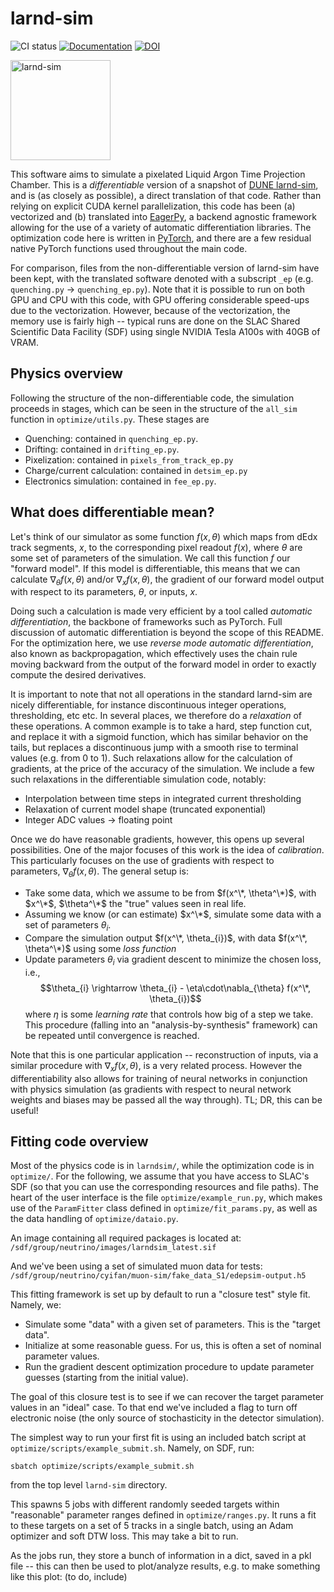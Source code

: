 # larnd-sim 
![CI status](https://github.com/DUNE/larnd-sim/workflows/CI/badge.svg)
[![Documentation](https://img.shields.io/badge/docs-online-success)](https://dune.github.io/larnd-sim)
[![DOI](https://zenodo.org/badge/DOI/10.5281/zenodo.4582721.svg)](https://doi.org/10.5281/zenodo.4582721)

<img alt="larnd-sim" src="docs/logo.png" height="160">

This software aims to simulate a pixelated Liquid Argon Time Projection Chamber. This is a _differentiable_ version of a snapshot of 
[DUNE larnd-sim](https://github.com/DUNE/larnd-sim), and is (as closely as possible), a direct translation of that code. Rather 
than relying on explicit CUDA kernel parallelization, this code has been (a) vectorized and (b) translated into [EagerPy](https://github.com/jonasrauber/eagerpy), 
a backend agnostic framework allowing for the use of a variety of automatic differentiation libraries. The optimization code here is written in 
[PyTorch](https://pytorch.org/), and there are a few residual native PyTorch functions used throughout the main code.

For comparison, files from the non-differentiable version of larnd-sim have been kept, with the translated software denoted with a subscript 
`_ep` (e.g. `quenching.py` -> `quenching_ep.py`). Note that it is possible to run on both GPU and CPU with this code, with GPU offering 
considerable speed-ups due to the vectorization. However, because of the vectorization, the memory use is fairly high -- typical runs are 
done on the SLAC Shared Scientific Data Facility (SDF) using single NVIDIA Tesla A100s with 40GB of VRAM.

## Physics overview
Following the structure of the non-differentiable code, the simulation proceeds in stages, which can be seen in the structure 
of the `all_sim` function in `optimize/utils.py`. These stages are
- Quenching: contained in `quenching_ep.py`. 
- Drifting: contained in `drifting_ep.py`.
- Pixelization: contained in `pixels_from_track_ep.py`
- Charge/current calculation: contained in `detsim_ep.py`
- Electronics simulation: contained in `fee_ep.py`.

## What does differentiable mean?
Let's think of our simulator as some function $f(x,\theta)$ which maps from dEdx track segments, $x$, to the corresponding 
pixel readout $f(x)$, where $\theta$ are some set of parameters of the simulation. We call this function $f$ our "forward model". 
If this model is differentiable, this means that we can calculate $\nabla_{\theta} f(x, \theta)$ and/or $\nabla_{x} f(x, \theta)$, 
the gradient of our forward model output with respect to its parameters, $\theta$, or inputs, $x$.

Doing such a calculation is made very efficient by a tool called _automatic differentiation_, the backbone of frameworks such as 
PyTorch. Full discussion of automatic differentiation is beyond the scope of this README. For the optimization here, we use 
_reverse mode automatic differentiation_, also known as backpropagation, which effectively uses the chain rule moving backward 
from the output of the forward model in order to exactly compute the desired derivatives.

It is important to note that not all operations in the standard larnd-sim are nicely differentiable, for instance discontinuous integer 
operations, thresholding, etc etc. In several places, we therefore do a _relaxation_ of these operations. A common example is to take a 
hard, step function cut, and replace it with a sigmoid function, which has similar behavior on the tails, but replaces a discontinuous jump 
with a smooth rise to terminal values (e.g. from 0 to 1). Such relaxations allow for the calculation of gradients, at the price of the accuracy 
of the simulation. We include a few such relaxations in the differentiable simulation code, notably:
- Interpolation between time steps in integrated current thresholding
- Relaxation of current model shape (truncated exponential)
- Integer ADC values -> floating point

Once we do have reasonable gradients, however, this opens up several possibilities. One of the major focuses of this work is the idea of 
_calibration_. This particularly focuses on the use of gradients with respect to parameters, $\nabla_{\theta} f(x, \theta)$. The general 
setup is:
- Take some data, which we assume to be from $f(x^\*, \theta^\*)$, with $x^\*$, $\theta^\*$ the "true" values seen in real life.
- Assuming we know (or can estimate) $x^\*$, simulate some data with a set of parameters $\theta_{i}$.
- Compare the simulation output $f(x^\*, \theta_{i})$, with data $f(x^\*, \theta^\*)$ using some _loss function_
- Update parameters $\theta_{i}$ via gradient descent to minimize the chosen loss, i.e.,
$$\theta_{i} \rightarrow \theta_{i} - \eta\cdot\nabla_{\theta} f(x^\*, \theta_{i})$$
where $\eta$ is some _learning rate_ that controls how big of a step we take. This procedure (falling into an "analysis-by-synthesis" framework)
can be repeated until convergence is reached.

Note that this is one particular application -- reconstruction of inputs, via a similar procedure with $\nabla_{x} f(x, \theta)$, is a very related 
process. However the differentiability also allows for training of neural networks in conjunction with physics simulation (as gradients with respect 
to neural network weights and biases may be passed all the way through). TL; DR, this can be useful!

## Fitting code overview
Most of the physics code is in `larndsim/`, while the optimization code is in `optimize/`. For the following, we assume that you have access to SLAC's 
SDF (so that you can use the corresponding resources and file paths). The heart of the user interface is the file `optimize/example_run.py`, 
which makes use of the `ParamFitter` class defined in `optimize/fit_params.py`, as well as the data handling of `optimize/dataio.py`. 

An image containing all required packages is located at:
`/sdf/group/neutrino/images/larndsim_latest.sif`

And we've been using a set of simulated muon data for tests:
`/sdf/group/neutrino/cyifan/muon-sim/fake_data_S1/edepsim-output.h5`

This fitting framework is set up by default to run a "closure test" style fit. Namely, we:
- Simulate some "data" with a given set of parameters. This is the "target data".
- Initialize at some reasonable guess. For us, this is often a set of nominal parameter values.
- Run the gradient descent optimization procedure to update parameter guesses (starting from the initial value).

The goal of this closure test is to see if we can recover the target parameter values in an "ideal" case. To that 
end we've included a flag to turn off electronic noise (the only source of stochasticity in the detector simulation).

The simplest way to run your first fit is using an included batch script at `optimize/scripts/example_submit.sh`. Namely, 
on SDF, run:
```
sbatch optimize/scripts/example_submit.sh
```
from the top level `larnd-sim` directory.

This spawns 5 jobs with different randomly seeded targets within "reasonable" parameter ranges defined in `optimize/ranges.py`. 
It runs a fit to these targets on a set of 5 tracks in a single batch, using an Adam optimizer and soft DTW loss. This may take 
a bit to run.

As the jobs run, they store a bunch of information in a dict, saved in a pkl file -- this can then be used to plot/analyze results, e.g.
to make something like this plot: (to do, include)

